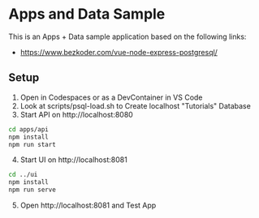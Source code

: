 # Apps and Data Sample

This is an Apps + Data sample application based on the following links:

* https://www.bezkoder.com/vue-node-express-postgresql/

## Setup

1. Open in Codespaces or as a DevContainer in VS Code
2. Look at scripts/psql-load.sh to Create localhost "Tutorials" Database
3. Start API on http://localhost:8080

```bash
cd apps/api
npm install
npm run start
```

4. Start UI on http://localhost:8081

```bash
cd ../ui
npm install
npm run serve
```

5. Open http://localhost:8081 and Test App
